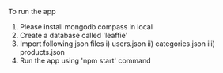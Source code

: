 To run the app

1. Please install mongodb compass in local
2. Create a database called 'leaffie'
3. Import following json files
   i)   users.json
   ii)  categories.json
   iii) products.json
4. Run the app using 'npm start' command